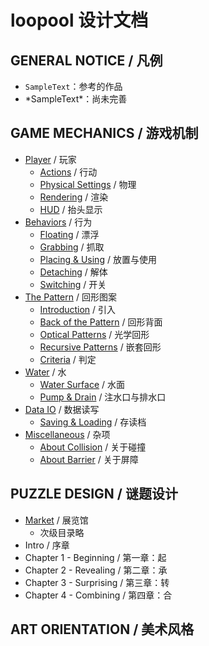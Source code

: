 # loopool 设计文档

## GENERAL NOTICE / 凡例
- `SampleText`：参考的作品
- \*SampleText\*：尚未完善

## GAME MECHANICS / 游戏机制

- [Player](Player.md) / 玩家
    - [Actions](Player.md#actions-/-行动) / 行动
    - [Physical Settings](Player.md#physical-settings-/-物理) / 物理
    - [Rendering](Player.md#rendering-/-渲染) / 渲染
    - [HUD](Player.md#hud-/-抬头显示) / 抬头显示
- [Behaviors](Behaviors.md) / 行为
    - [Floating](Behaviors.md#floating-/-漂浮) / 漂浮
    - [Grabbing](Behaviors.md#grabbing-/-抓取) / 抓取
    - [Placing & Using](Behaviors.md#placing-&-using-/-放置与使用) / 放置与使用
    - [Detaching](Behaviors.md#detaching-/-解体) / 解体
    - [Switching](Behaviors.md#switching-/-开关) / 开关
- [The Pattern](Pattern.md) / 回形图案
    - [Introduction](Pattern.md#introduction-/-引入) / 引入
    - [Back of the Pattern](Pattern.md#back-of-the-pattern-/-回形背面) / 回形背面
    - [Optical Patterns](Pattern.md#optical-patterns-/-光学回形) / 光学回形
    - [Recursive Patterns](Pattern.md#recursive-patterns-/-嵌套回形) / 嵌套回形
    - [Criteria](Pattern.md#criteria-/-判定) / 判定
- [Water](Water.md) / 水
    - [Water Surface](Water.md#water-surface-/-水面) / 水面
    - [Pump & Drain](Water.md#pump-&-drain-/-注水口与排水口) / 注水口与排水口
- [Data IO](DataIO.md) / 数据读写
    - [Saving & Loading](DataIO.md#saving-&-loading-/-存读档) / 存读档
- [Miscellaneous](Miscellaneous_GM.md) / 杂项
    - [About Collision](Miscellaneous_GM.md#about-collision-/-关于碰撞) / 关于碰撞
    - [About Barrier](Miscellaneous_GM.md#about-barrier-/-关于屏障) / 关于屏障

## PUZZLE DESIGN / 谜题设计

- [Market](Market.md) / 展览馆
    - 次级目录略
- Intro / 序章
- Chapter 1 - Beginning / 第一章：起
- Chapter 2 - Revealing / 第二章：承
- Chapter 3 - Surprising / 第三章：转
- Chapter 4 - Combining / 第四章：合

## ART ORIENTATION / 美术风格
